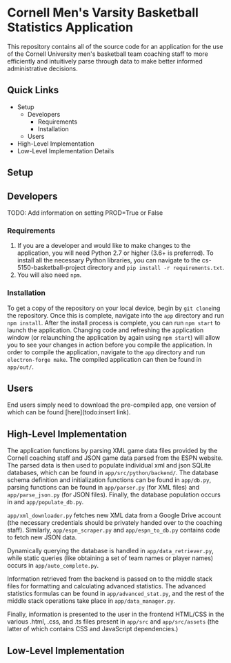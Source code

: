 # Cornell Men's Varsity Basketball Statistics Application

This repository contains all of the source code for
an application for the use of the Cornell University men's basketball team coaching staff to more efficiently and intuitively parse through data to make better informed administrative decisions.

## Quick Links
* Setup
  * Developers
    * Requirements
    * Installation
  * Users
* High-Level Implementation
* Low-Level Implementation Details


## Setup

## Developers
TODO: Add information on setting PROD=True or False

### Requirements
1. If you are a developer and would like to make changes to the application, you will need Python 2.7 or higher (3.6+ is preferred). To install all the necessary Python libraries, you can navigate to the cs-5150-basketball-project directory and `pip install -r requirements.txt`.
2. You will also need `npm`.

### Installation
To get a copy of the repository on your local device, begin by `git clone`ing the repository. Once this is complete, navigate into the `app` directory and run `npm install`. After the install process is complete, you can run `npm start` to launch the application. Changing code and refreshing the application window (or relaunching the application by again using `npm start`) will allow you to see your changes in action before you compile the application. In order to compile the application, navigate to the `app` directory and run `electron-forge make`. The compiled application can then be found in `app/out/`.


## Users
End users simply need to download the pre-compiled app, one version of which can be found [here](todo:insert link).


## High-Level Implementation
The application functions by parsing XML game data files provided by the Cornell coaching staff and JSON game data parsed from the ESPN website. The parsed data is then used to populate individual xml and json SQLite databases, which can be found in `app/src/python/backend/`. The database schema definition and initialization functions can be found in `app/db.py`, parsing functions can be found in `app/parser.py` (for XML files) and `app/parse_json.py` (for JSON files). Finally, the database population occurs in and `app/populate_db.py`.

`app/xml_downloader.py` fetches new XML data from a Google Drive account (the necessary credentials should be privately handed over to the coaching staff). Similarly, `app/espn_scraper.py` and `app/espn_to_db.py` contains code to fetch new JSON data.

Dynamically querying the database is handled in `app/data_retriever.py`, while static queries (like obtaining a set of team names or player names) occurs in `app/auto_complete.py`.

Information retrieved from the backend is passed on to the middle stack files for formatting and calculating advanced statistics. The advanced statistics formulas can be found in `app/advanced_stat.py`, and the rest of the middle stack operations take place in `app/data_manager.py`.

Finally, information is presented to the user in the frontend HTML/CSS in the various .html, .css, and .ts files present in `app/src` and `app/src/assets` (the latter of which contains CSS and JavaScript dependencies.)

## Low-Level Implementation
